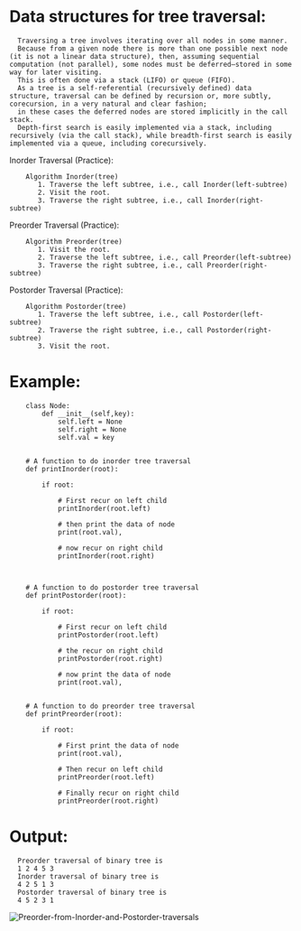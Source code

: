 # Data structures for tree traversal:
  
      Traversing a tree involves iterating over all nodes in some manner. 
      Because from a given node there is more than one possible next node (it is not a linear data structure), then, assuming sequential computation (not parallel), some nodes must be deferred—stored in some way for later visiting. 
      This is often done via a stack (LIFO) or queue (FIFO).
      As a tree is a self-referential (recursively defined) data structure, traversal can be defined by recursion or, more subtly, corecursion, in a very natural and clear fashion; 
      in these cases the deferred nodes are stored implicitly in the call stack.
      Depth-first search is easily implemented via a stack, including recursively (via the call stack), while breadth-first search is easily implemented via a queue, including corecursively.

Inorder Traversal (Practice):

        Algorithm Inorder(tree)
           1. Traverse the left subtree, i.e., call Inorder(left-subtree)
           2. Visit the root.
           3. Traverse the right subtree, i.e., call Inorder(right-subtree)

Preorder Traversal (Practice):

        Algorithm Preorder(tree)
           1. Visit the root.
           2. Traverse the left subtree, i.e., call Preorder(left-subtree)
           3. Traverse the right subtree, i.e., call Preorder(right-subtree) 
           
Postorder Traversal (Practice):      

        Algorithm Postorder(tree)
           1. Traverse the left subtree, i.e., call Postorder(left-subtree)
           2. Traverse the right subtree, i.e., call Postorder(right-subtree)
           3. Visit the root.

# Example:
        class Node: 
            def __init__(self,key): 
                self.left = None
                self.right = None
                self.val = key 


        # A function to do inorder tree traversal 
        def printInorder(root): 

            if root: 

                # First recur on left child 
                printInorder(root.left) 

                # then print the data of node 
                print(root.val), 

                # now recur on right child 
                printInorder(root.right) 



        # A function to do postorder tree traversal 
        def printPostorder(root): 

            if root: 

                # First recur on left child 
                printPostorder(root.left) 

                # the recur on right child 
                printPostorder(root.right) 

                # now print the data of node 
                print(root.val), 


        # A function to do preorder tree traversal 
        def printPreorder(root): 

            if root: 

                # First print the data of node 
                print(root.val), 

                # Then recur on left child 
                printPreorder(root.left) 

                # Finally recur on right child 
                printPreorder(root.right) 
# Output:

      Preorder traversal of binary tree is
      1 2 4 5 3 
      Inorder traversal of binary tree is
      4 2 5 1 3 
      Postorder traversal of binary tree is
      4 5 2 3 1

![Preorder-from-Inorder-and-Postorder-traversals](https://user-images.githubusercontent.com/52716203/82768933-e7524e00-9e29-11ea-85da-e02d2376f55d.jpg)
